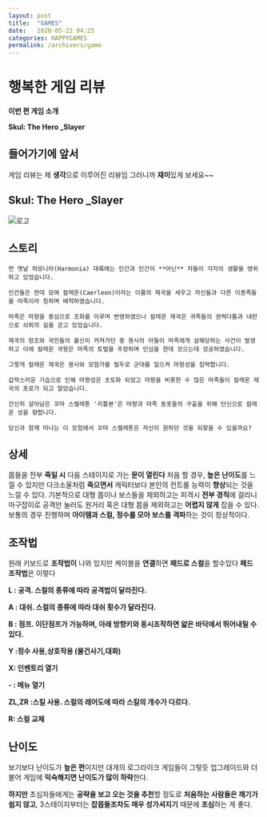 ```yaml
---
layout: post
title:  "GAMES"
date:   2020-05-22 04:25
categories: HAPPYGAMES
permalink: /archivers/game
---
```



#  행복한 게임 리뷰

**이번 편 게임 소개**

**Skul: The Hero _Slayer**

<!--more-->
## 들어가기에 앞서 ##
게임 리뷰는 제 **생각**으로 이루어진 리뷰임 그러니까 **재미**있게 보세요~~ 


## Skul: The Hero _Slayer

![로고](https://gnaud221.github.io/image/game-1.GIF )
## 스토리
~~~
먼 옛날 하모니아(Harmonia) 대륙에는 인간과 인간이 **아닌** 자들이 각자의 생활을 영위하고 있었습니다.  
  
인간들은 한데 모여 칼레온(Caerleon)이라는 이름의 제국을 세우고 자신들과 다른 이종족들을 마족이라 칭하며 배척하였습니다.  
  
마족은 마왕을 중심으로 조화를 이루며 번영하였으나 칼레온 제국은 귀족들의 권력다툼과 내란으로 쇠퇴의 길을 걷고 있었습니다.  
  
제국의 망조와 국민들의 불신이 커져가던 중 용사의 아들이 마족에게 살해당하는 사건이 발생하고 이에 칼레온 국왕은 마족의 토벌을 주장하며 민심을 한데 모으는데 성공하였습니다.  
  
그렇게 칼레온 제국은 용사와 모험가를 필두로 군대를 일으켜 마왕성을 침략합니다.  
  
갑작스러운 기습으로 인해 마왕성은 초토화 되었고 마왕을 비롯한 수 많은 마족들이 칼레온 제국의 포로가 되고 말았습니다.  
  
간신히 살아남은 꼬마 스켈레톤 '리틀본'은 마왕과 마족 동포들의 구출을 위해 단신으로 칼레온 성을 향합니다.  
  
당신과 함께 떠나는 이 모험에서 꼬마 스켈레톤은 자신이 원하던 것을 되찾을 수 있을까요?
~~~
## 상세
몹들을 전부 **죽일 시** 다음 스테이지로 가는 **문이 열린다** 처음 할 경우, **높은 난이도**를 느낄 수 있지만 다크소울처럼 **죽으면서** 캐릭터보다 본인의 컨트롤 능력이 **향상**되는 것을 느낄 수 있다.
 기본적으로 대형 몹이나 보스들을 제외하고는 피격시 **전부 경직**에 걸리니 마구잡이로 공격만 눌러도 원거리 혹은 대형 몹을 제외하고는 **어렵지 않게** 잡을 수 있다. 보통의 경우 진행하며 **아이템과 스컬, 정수를 모아 보스를 격파**하는 것이 정상적이다.
## 조작법
원래 키보드로 **조작법이** 나와 있지만 케이블을 **연결**하면 **패드로 스컬**을 할수있다 **패드 조작법**은 이렇다

**L : 공격. 스컬의 종류에 따라 공격법이 달라진다.**

**A : 대쉬. 스컬의 종류에 따라 대쉬 횟수가 달라진다.**

**B : 점프. 이단점프가 가능하며, 아래 방향키와 동시조작하면 얇은 바닥에서 뛰어내릴 수 있다.**

**Y :정수 사용,상호작용 (물건사기,대화)**

**X: 인벤토리 열기**

**- : 메뉴 열기**

**ZL,ZR :스킬 사용. 스컬의 레어도에 따라 스킬의 개수가 다르다.**

**R: 스컬 교체**
## 난이도
보기보다 난이도가 **높은 편**이지만 대개의 로그라이크 게임들이 그렇듯 업그레이드와 더불어 게임에 **익숙해지면 난이도가 많이 하락**한다. 
 
**하지만** 초심자들에게는 **공략을 보고 오는 것을 추천**할 정도로 **처음하는 사람들은 깨기가 쉽지 않고**, 3스테이지부터는 **잡몹들조차도 매우 성가셔지기** 때문에 **조심**하는 게 좋다.

